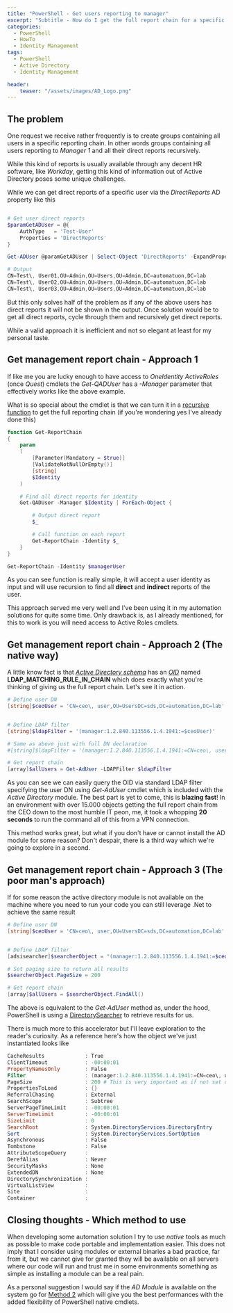 ```yaml
---
title: "PowerShell - Get users reporting to manager"
excerpt: "Subtitle - How do I get the full report chain for a specific manager from Active Directory"
categories:
  - PowerShell
  - HowTo
  - Identity Management
tags:
  - PowerShell
  - Active Directory
  - Identity Management

header:
    teaser: "/assets/images/AD_Logo.png"
---
```


## The problem

One request we receive rather frequently is to create groups containing all users in a specific reporting chain. In other words groups containing all users reporting to *Manager 1* and all their direct reports recursively.

While this kind of reports is usually available through any decent HR software, like *Workday*, getting this kind of information out of Active Directory poses some unique challenges.

While we can get direct reports of a specific user via the *DirectReports* AD property like this

```powershell

# Get user direct reports
$paramGetADUser = @{
    AuthType   = 'Test-User'
    Properties = 'DirectReports'
}

Get-ADUser @paramGetADUser | Select-Object 'DirectReports' -ExpandProperty 'DirectReports'

# Output
CN=Test\, User01,OU=Admin,OU=Users,OU=Admin,DC=automatuon,DC=lab
CN=Test\, User02,OU=Admin,OU=Users,OU=Admin,DC=automatuon,DC=lab
CN=Test\, User03,OU=Admin,OU=Users,OU=Admin,DC=automatuon,DC=lab
```

But this only solves half of the problem as if any of the above users has direct reports it will not be shown in the output. Once solution would be to get all direct reports, cycle through them and recursively get direct reports.

While a valid approach it is inefficient and not so elegant at least for my personal taste.

## Get management report chain - Approach 1

If like me you are lucky enough to have access to *OneIdentity ActiveRoles* (once *Quest*) cmdlets the *Get-QADUser* has a *-Manager* parameter that effectively works like the above example.

What is so special about the cmdlet is that we can turn it in a [recursive function](https://en.wikipedia.org/wiki/Recursion_(computer_science)) to get the full reporting chain (if you're wondering yes I've already done this)

```powershell
function Get-ReportChain
{
    param
    (
        [Parameter(Mandatory = $true)]
        [ValidateNotNullOrEmpty()]
        [string]
        $Identity
    )

    # Find all direct reports for identity
    Get-QADUser -Manager $Identity | ForEach-Object {

        # Output direct report
        $_

        # Call function on each report
        Get-ReportChain -Identity $_
    }
}

Get-ReportChain -Identity $managerUser
```

As you can see function is really simple, it will accept a user identity as input and will use recursion to find all **direct** and **indirect** reports of the user.

This approach served me very well and I've been using it in my automation solutions for quite some time. Only drawback is, as I already mentioned, for this to work is you will need access to Active Roles cmdlets.

## Get management report chain - Approach 2 (The native way)

A little know fact is that *[Active Directory schema](https://docs.microsoft.com/en-us/windows/win32/adschema/active-directory-schema)* has an *[OID](https://en.wikipedia.org/wiki/Object_identifier)* named **LDAP_MATCHING_RULE_IN_CHAIN** which does exactly what you're thinking of giving us the full report chain. Let's see it in action.

```powershell
# Define user DN
[string]$ceoUser = 'CN=ceo\, user,OU=UsersDC=sds,DC=automation,DC=lab'


# Define LDAP filter
[string]$ldapFilter = '(manager:1.2.840.113556.1.4.1941:=$ceoUser)'

# Same as above just with full DN declaration
#[string]$ldapFilter = '(manager:1.2.840.113556.1.4.1941:=CN=ceo\, user,OU=UsersDC=sds,DC=automation,DC=lab)'

# Get report chain
[array]$allUsers = Get-AdUser -LDAPFilter $ldapFilter
```

As you can see we can easily query the OID via standard LDAP filter specifying the user DN using *Get-AdUser* cmdlet which is included with the *Active Directory* module. The best part is yet to come, this is **blazing fast**! In an environment with over 15.000 objects getting the full report chain from the CEO down to the most humble IT peon, me, it took a whopping **20 seconds** to run the command all of this from a VPN connection.

This method works great, but what if you don't have or cannot install the AD module for some reason? Don't despair, there is a third way which we're going to explore in a second.

## Get management report chain - Approach 3 (The poor man's approach)

If for some reason the active directory module is not available on the machine where you need to run your code you can still leverage .Net to achieve the same result

```powershell
# Define user DN
[string]$ceoUser = 'CN=ceo\, user,OU=UsersDC=sds,DC=automation,DC=lab'


# Define LDAP filter
[adsisearcher]$searcherObject = "(manager:1.2.840.113556.1.4.1941:=$ceoUser)"

# Set paging size to return all results
$searcherObject.PageSize = 200

# Get report chain
[array]$allUsers = $searcherObject.FindAll()
```

The above is equivalent to the *Get-AdUser* method as, under the hood, PowerShell is using a [DirectorySearcher](https://docs.microsoft.com/en-us/dotnet/api/system.directoryservices.directorysearcher?view=netcore-3.1) to retrieve results for us.

There is much more to this accelerator but I'll leave exploration to the reader's curiosity. As a reference here's how the object we've just instantiated looks like

```powershell
CacheResults             : True
ClientTimeout            : -00:00:01
PropertyNamesOnly        : False
Filter                   : (manager:1.2.840.113556.1.4.1941:=CN=ceo\, user,OU=UsersDC=sds,DC=automation,DC=lab)
PageSize                 : 200 # This is very important as if not set only fist 1000 results will be returned
PropertiesToLoad         : {}
ReferralChasing          : External
SearchScope              : Subtree
ServerPageTimeLimit      : -00:00:01
ServerTimeLimit          : -00:00:01
SizeLimit                : 0
SearchRoot               : System.DirectoryServices.DirectoryEntry
Sort                     : System.DirectoryServices.SortOption
Asynchronous             : False
Tombstone                : False
AttributeScopeQuery      :
DerefAlias               : Never
SecurityMasks            : None
ExtendedDN               : None
DirectorySynchronization :
VirtualListView          :
Site                     :
Container                :
```

## Closing thoughts - Which method to use

When developing some automation solution I try to use *native* tools as much as possible to make code portable and implementation easier. This does not imply that I consider using modules or external binaries a bad practice, far from it, but we cannot give for granted they will be available on all servers where our code will run and trust me in some environments something as simple as installing a module can be a real pain.

As a personal suggestion I would say if the *AD Module* is available on the system go for [Method 2](https://pscustomobject.github.io/powershell/howto/identity%20management/Active-Directory-Get-Report-Chain/#get-management-report-chain---appraoch-2-the-native-way) which will give you the best performances with the added flexibility of PowerShell native cmdlets.
